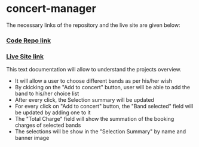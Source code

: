 # concert-manager

The necessary links of the repository and the live site are given below:

### [Code Repo link](https://github.com/ProgrammingHeroWC4/the-superhero-direction-KaziTanvir786)

### [Live Site link](https://concert-manager-kazitanvir786.netlify.app/)

This text documentation will allow to understand the projects overview.
* It will allow a user to choose different bands as per his/her wish
* By ckicking on the "Add to concert" button, user will be able to add the band to his/her choice list
* After every click, the Selection summary will be updated
* For every click on "Add to concert" button, the "Band selected" field will be updated by adding one to it
* The "Total Charge" field will show the summation of the booking charges of selected bands
* The selections will be show in the "Selection Summary" by name and banner image
